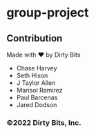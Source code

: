 # group-project


## Contribution
Made with ❤️ by Dirty Bits 
* Chase Harvey
* Seth Hixon
* J Taylor Allen
* Marisol Ramirez
* Paul Barcenas
* Jared Dodson
 

 ### ©️2022 Dirty Bits, Inc.